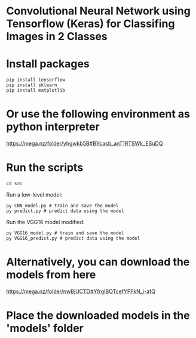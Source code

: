 # Convolutional Neural Network using Tensorflow (Keras) for Classifing Images in 2 Classes

# Install packages
    pip install tensorflow  
    pip install sklearn  
    pip install matplotlib

# Or use the following environment as python interpreter

https://mega.nz/folder/yhgwkb5B#BYcasb_anT1RTSWk_ESuDQ

# Run the scripts
    cd src

Run a low-level model:

    py CNN_model.py # train and save the model
    py predict.py # predict data using the model

Run the VGG16 model modified:

    py VGG16_model.py # train and save the model
    py VGG16_predict.py # predict data using the model

# Alternatively, you can download the models from here

https://mega.nz/folder/nwBjUCTD#YfrgIBOTcefYFFkN_i-afQ

# Place the downloaded models in the 'models' folder
